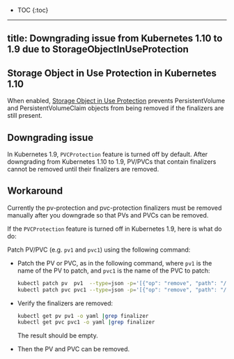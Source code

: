 * TOC
{:toc}

---
title: Downgrading issue from Kubernetes 1.10 to 1.9 due to StorageObjectInUseProtection 
---

## Storage Object in Use Protection in Kubernetes 1.10

When enabled, [Storage Object in Use Protection](/docs/admin/admission-controllers.md#storage-object-in-use-protection-beta) prevents PersistentVolume and PersistentVolumeClaim objects from being removed if the finalizers are still present. 

## Downgrading issue

In Kubernetes 1.9, `PVCProtection` feature is turned off by default. After downgrading from Kubernetes 1.10 to 1.9, PV/PVCs that contain finalizers cannot be removed until their finalizers are removed.

## Workaround

Currently the pv-protection and pvc-protection finalizers must be removed manually after you downgrade so that PVs and PVCs can be removed. 

If the `PVCProtection` feature is turned off in Kubernetes 1.9, here is what do do:

Patch PV/PVC (e.g. `pv1` and `pvc1`) using the following command:

- Patch the PV or PVC, as in the following command, where `pv1` is the name of the PV to patch, and `pvc1` is the name of the PVC to patch:

     ```bash
    kubectl patch pv  pv1  --type=json -p='[{"op": "remove", "path": "/metadata/finalizers", "value": "kubernetes.io/pv-protection"}]'
    kubectl patch pvc pvc1 --type=json -p='[{"op": "remove", "path": "/metadata/finalizers", "value": "kubernetes.io/pvc-protection"}]'
    ````

- Verify the finalizers are removed:

    ```bash
    kubectl get pv pv1 -o yaml |grep finalizer
    kubectl get pvc pvc1 -o yaml |grep finalizer
    ```

    The result should be empty.

- Then the PV and PVC can be removed.
